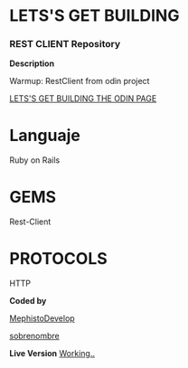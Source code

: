 # LETS'S GET BUILDING

### REST CLIENT Repository

**Description**

Warmup: RestClient from odin project 

[LETS'S GET BUILDING THE ODIN PAGE](https://www.theodinproject.com/courses/ruby-on-rails/lessons/let-s-get-building#your-task-1)


# Languaje

Ruby on Rails

# GEMS

Rest-Client

# PROTOCOLS
HTTP

**Coded by**

[MephistoDevelop](https://www.github.com/mephistodevelop)

[sobrenombre](Link)

**Live Version**
[Working..]()